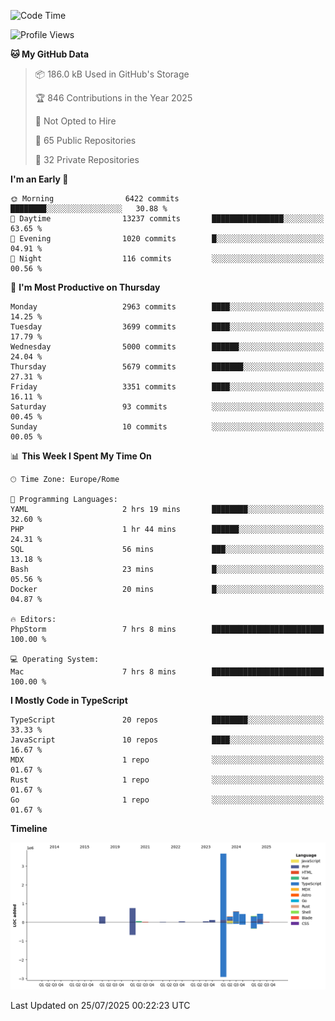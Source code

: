 <!--START_SECTION:waka-->
![Code Time](http://img.shields.io/badge/Code%20Time-6%2C117%20hrs%208%20mins-blue)

![Profile Views](http://img.shields.io/badge/Profile%20Views-0-blue)

**🐱 My GitHub Data** 

> 📦 186.0 kB Used in GitHub's Storage 
 > 
> 🏆 846 Contributions in the Year 2025
 > 
> 🚫 Not Opted to Hire
 > 
> 📜 65 Public Repositories 
 > 
> 🔑 32 Private Repositories 
 > 
**I'm an Early 🐤** 

```text
🌞 Morning                6422 commits        ████████░░░░░░░░░░░░░░░░░   30.88 % 
🌆 Daytime                13237 commits       ████████████████░░░░░░░░░   63.65 % 
🌃 Evening                1020 commits        █░░░░░░░░░░░░░░░░░░░░░░░░   04.91 % 
🌙 Night                  116 commits         ░░░░░░░░░░░░░░░░░░░░░░░░░   00.56 % 
```
📅 **I'm Most Productive on Thursday** 

```text
Monday                   2963 commits        ████░░░░░░░░░░░░░░░░░░░░░   14.25 % 
Tuesday                  3699 commits        ████░░░░░░░░░░░░░░░░░░░░░   17.79 % 
Wednesday                5000 commits        ██████░░░░░░░░░░░░░░░░░░░   24.04 % 
Thursday                 5679 commits        ███████░░░░░░░░░░░░░░░░░░   27.31 % 
Friday                   3351 commits        ████░░░░░░░░░░░░░░░░░░░░░   16.11 % 
Saturday                 93 commits          ░░░░░░░░░░░░░░░░░░░░░░░░░   00.45 % 
Sunday                   10 commits          ░░░░░░░░░░░░░░░░░░░░░░░░░   00.05 % 
```


📊 **This Week I Spent My Time On** 

```text
🕑︎ Time Zone: Europe/Rome

💬 Programming Languages: 
YAML                     2 hrs 19 mins       ████████░░░░░░░░░░░░░░░░░   32.60 % 
PHP                      1 hr 44 mins        ██████░░░░░░░░░░░░░░░░░░░   24.31 % 
SQL                      56 mins             ███░░░░░░░░░░░░░░░░░░░░░░   13.18 % 
Bash                     23 mins             █░░░░░░░░░░░░░░░░░░░░░░░░   05.56 % 
Docker                   20 mins             █░░░░░░░░░░░░░░░░░░░░░░░░   04.87 % 

🔥 Editors: 
PhpStorm                 7 hrs 8 mins        █████████████████████████   100.00 % 

💻 Operating System: 
Mac                      7 hrs 8 mins        █████████████████████████   100.00 % 
```

**I Mostly Code in TypeScript** 

```text
TypeScript               20 repos            ████████░░░░░░░░░░░░░░░░░   33.33 % 
JavaScript               10 repos            ████░░░░░░░░░░░░░░░░░░░░░   16.67 % 
MDX                      1 repo              ░░░░░░░░░░░░░░░░░░░░░░░░░   01.67 % 
Rust                     1 repo              ░░░░░░░░░░░░░░░░░░░░░░░░░   01.67 % 
Go                       1 repo              ░░░░░░░░░░░░░░░░░░░░░░░░░   01.67 % 
```



**Timeline**

![Lines of Code chart](https://raw.githubusercontent.com/frnwtr/frnwtr/main/assets/bar_graph.png)


 Last Updated on 25/07/2025 00:22:23 UTC
<!--END_SECTION:waka-->